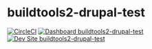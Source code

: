 # buildtools2-drupal-test

[![CircleCI](https://circleci.com/gh/ptmkenny/buildtools2-drupal-test.svg?style=shield)](https://circleci.com/gh/ptmkenny/buildtools2-drupal-test)
[![Dashboard buildtools2-drupal-test](https://img.shields.io/badge/dashboard-buildtools2_drupal_test-yellow.svg)](https://dashboard.pantheon.io/sites/6c5b505e-c389-4098-b771-991c9afcfb0e#dev/code)
[![Dev Site buildtools2-drupal-test](https://img.shields.io/badge/site-buildtools2_drupal_test-blue.svg)](http://dev-buildtools2-drupal-test.pantheonsite.io/)